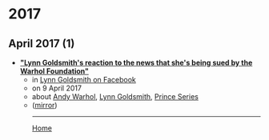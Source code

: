 # 2017

## April 2017 (1)

 - [**"Lynn Goldsmith's reaction to the news that she's being sued by the Warhol Foundation"**](https://www.facebook.com/lynn.goldsmith/posts/10155098104516758)<ul><li>in [Lynn Goldsmith on Facebook](https://www.facebook.com/lynn.goldsmith)</li><li>on 9 April 2017</li><li>about [Andy Warhol](../../topics/andy-warhol/index.md), [Lynn Goldsmith](../../topics/lynn-goldsmith/index.md), [Prince Series](../../topics/prince-series/index.md)</li><li>([mirror](https://web.archive.org/web/*/https://www.facebook.com/lynn.goldsmith/posts/10155098104516758))</li><ul>

----

[Home](../index.md)
